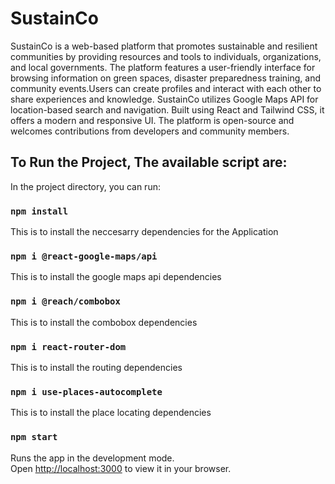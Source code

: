 # SustainCo
SustainCo is a web-based platform that promotes sustainable and resilient communities by providing resources and tools to individuals, organizations, and local governments. The platform features a user-friendly interface for browsing information on green spaces, disaster preparedness training, and community events.Users can create profiles and interact with each other to share experiences and knowledge. SustainCo utilizes Google Maps API for location-based search and navigation. Built using React and Tailwind CSS, it offers a modern and responsive UI. The platform is open-source and welcomes contributions from developers and community members.

## To Run the Project, The available script are:

In the project directory, you can run:
### `npm install`
This is to install the neccesarry dependencies for the Application

### `npm i @react-google-maps/api`
This is to install the google maps api dependencies

### `npm i @reach/combobox`
This is to install the combobox dependencies

### `npm i react-router-dom`
This is to install the routing dependencies

### `npm i use-places-autocomplete`
This is to install the place locating dependencies

### `npm start`

Runs the app in the development mode.\
Open [http://localhost:3000](http://localhost:3000) to view it in your browser.
